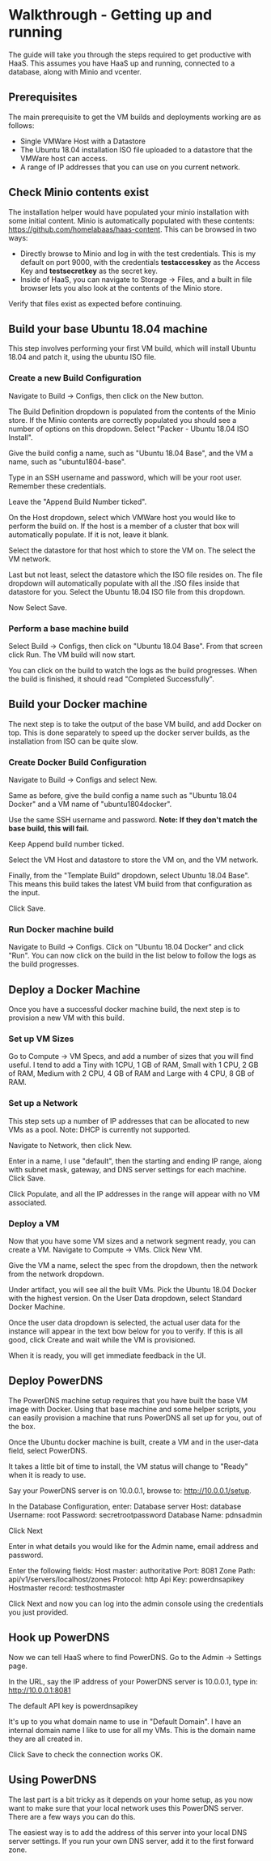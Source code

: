 
# Walkthrough - Getting up and running

The guide will take you through the steps required to get productive with HaaS. This assumes you have HaaS up and running, connected to a database, along with Minio and vcenter.

## Prerequisites

The main prerequisite to get the VM builds and deployments working are as follows:

* Single VMWare Host with a Datastore
* The Ubuntu 18.04 installation ISO file uploaded to a datastore that the VMWare host can access.
* A range of IP addresses that you can use on you current network.

## Check Minio contents exist

The installation helper would have populated your minio installation with some initial content. Minio is automatically populated with these contents: <https://github.com/homelabaas/haas-content>. This can be browsed in two ways:

* Directly browse to Minio and log in with the test credentials. This is my default on port 9000, with the credentials __testaccesskey__ as the Access Key and __testsecretkey__ as the secret key.
* Inside of HaaS, you can navigate to Storage -> Files, and a built in file browser lets you also look at the contents of the Minio store.

Verify that files exist as expected before continuing.

## Build your base Ubuntu 18.04 machine

This step involves performing your first VM build, which will install Ubuntu 18.04 and patch it, using the ubuntu ISO file.

### Create a new Build Configuration

Navigate to Build -> Configs, then click on the New button.

The Build Definition dropdown is populated from the contents of the Minio store. If the Minio contents are correctly populated you should see a number of options on this dropdown. Select "Packer - Ubuntu 18.04 ISO Install".

Give the build config a name, such as "Ubuntu 18.04 Base", and the VM a name, such as "ubuntu1804-base".

Type in an SSH username and password, which will be your root user. Remember these credentials.

Leave the "Append Build Number ticked".

On the Host dropdown, select which VMWare host you would like to perform the build on. If the host is a member of a cluster that box will automatically populate. If it is not, leave it blank.

Select the datastore for that host which to store the VM on. The select the VM network.

Last but not least, select the datastore which the ISO file resides on. The file dropdown will automatically populate with all the .ISO files inside that datastore for you. Select the Ubuntu 18.04 ISO file from this dropdown.

Now Select Save.

### Perform a base machine build

Select Build -> Configs, then click on "Ubuntu 18.04 Base". From that screen click Run. The VM build will now start.

You can click on the build to watch the logs as the build progresses. When the build is finished, it should read "Completed Successfully".

## Build your Docker machine

The next step is to take the output of the base VM build, and add Docker on top. This is done separately to speed up the docker server builds, as the installation from ISO can be quite slow.

### Create Docker Build Configuration

Navigate to Build -> Configs and select New.

Same as before, give the build config a name such as "Ubuntu 18.04 Docker" and a VM name of "ubuntu1804docker".

Use the same SSH username and password. __Note: If they don't match the base build, this will fail.__

Keep Append build number ticked.

Select the VM Host and datastore to store the VM on, and the VM network.

Finally, from the "Template Build" dropdown, select Ubuntu 18.04 Base". This means this build takes the latest VM build from that configuration as the input.

Click Save.

### Run Docker machine build

Navigate to Build -> Configs. Click on "Ubuntu 18.04 Docker" and click "Run". You can now click on the build in the list below to follow the logs as the build progresses.

## Deploy a Docker Machine

Once you have a successful docker machine build, the next step is to provision a new VM with this build.

### Set up VM Sizes

Go to Compute -> VM Specs, and add a number of sizes that you will find useful. I tend to add a Tiny with 1CPU, 1 GB of RAM, Small with 1 CPU, 2 GB of RAM, Medium with 2 CPU, 4 GB of RAM and Large with 4 CPU, 8 GB of RAM.

### Set up a Network

This step sets up a number of IP addresses that can be allocated to new VMs as a pool. Note: DHCP is currently not supported.

Navigate to Network, then click New.

Enter in a name, I use "default", then the starting and ending IP range, along with subnet mask, gateway, and DNS server settings for each machine. Click Save.

Click Populate, and all the IP addresses in the range will appear with no VM associated.

### Deploy a VM

Now that you have some VM sizes and a network segment ready, you can create a VM. Navigate to Compute -> VMs. Click New VM.

Give the VM a name, select the spec from the dropdown, then the network from the network dropdown.

Under artifact, you will see all the built VMs. Pick the Ubuntu 18.04 Docker with the highest version. On the User Data dropdown, select Standard Docker Machine.

Once the user data dropdown is selected, the actual user data for the instance will appear in the text bow below for you to verify. If this is all good, click Create and wait while the VM is provisioned.

When it is ready, you will get immediate feedback in the UI.

## Deploy PowerDNS

The PowerDNS machine setup requires that you have built the base VM image with Docker. Using that base machine and some helper scripts, you can easily provision a machine that runs PowerDNS all set up for you, out of the box.

Once the Ubuntu docker machine is built, create a VM and in the user-data field, select PowerDNS.

It takes a little bit of time to install, the VM status will change to "Ready" when it is ready to use.

Say your PowerDNS server is on 10.0.0.1, browse to: http://10.0.0.1/setup.

In the Database Configuration, enter:
Database server Host: database
Username: root
Password: secretrootpassword
Database Name: pdnsadmin

Click Next

Enter in what details you would like for the Admin name, email address and password.

Enter the following fields:
Host master: authoritative
Port: 8081
Zone Path: api/v1/servers/localhost/zones
Protocol: http
Api Key: powerdnsapikey
Hostmaster record: testhostmaster

Click Next and now you can log into the admin console using the credentials you just provided.

## Hook up PowerDNS

Now we can tell HaaS where to find PowerDNS. Go to the Admin -> Settings page.

In the URL, say the IP address of your PowerDNS server is 10.0.0.1, type in: http://10.0.0.1:8081

The default API key is powerdnsapikey

It's up to you what domain name to use in "Default Domain". I have an internal domain name I like to use for all my VMs. This is the domain name they are all created in.

Click Save to check the connection works OK.

## Using PowerDNS

The last part is a bit tricky as it depends on your home setup, as you now want to make sure that your local network uses this PowerDNS server. There are a few ways you can do this.

The easiest way is to add the address of this server into your local DNS server settings. If you run your own DNS server, add it to the first forward zone.